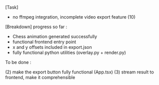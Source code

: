 [Task]
- no ffmpeg integration, incomplete video export feature (10)

[Breakdown]
progress so far : 
- Chess animation generated successfully
- functional frontend entry point
- x and y offsets included in export.json
- fully functional python utilities (overlay.py + render.py)

To be done : 

(2) make the export button fully functional (App.tsx)
(3) stream result to frontend, make it comprehensible